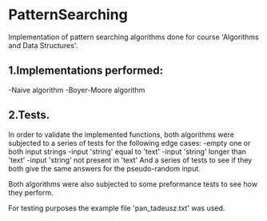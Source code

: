 # PatternSearching


Implementation of pattern searching algorithms done for course 'Algorithms and Data Structures'.


## 1.Implementations performed:
-Naive algorithm 
-Boyer-Moore algorithm

## 2.Tests.
In order to validate the implemented functions, both algorithms were subjected to a series of tests for the following edge cases:
-empty one or both input strings
-input 'string' equal to 'text'
-input 'string' longer than 'text'
-input 'string' not present in 'text'
And a series of tests to see if they both give the same answers for the pseudo-random input.

Both algorithms were also subjected to some preformance tests to see how they perform.

For testing purposes the example file 'pan_tadeusz.txt' was used.
